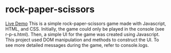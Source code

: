 # rock-paper-scissors
[Live Demo](https://faithd186.github.io/rock-paper-scissors/)
This is a simple rock-paper-scissors game made with Javascript, HTML, and CSS. Initially, the game could only be played in the console (see r-p-s.html). Then, a simple UI for the game was created using Javascript. This project used DOM manipulation and methods to construct the UI. To see more detailed messages during the game, refer to console.logs. 
